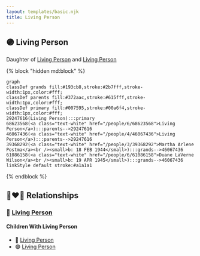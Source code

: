 ```yaml
---
layout: templates/basic.njk
title: Living Person
---
```

## 🟣 Living Person

Daughter of [Living Person](/people/4/46067436) and [Living Person](/people/6/68623568)

{% block "hidden md:block" %}
```mermaid
graph
classDef grands fill:#193cb8,stroke:#2b7fff,stroke-width:1px,color:#fff;
classDef parents fill:#372aac,stroke:#615fff,stroke-width:1px,color:#fff;
classDef primary fill:#007595,stroke:#00a6f4,stroke-width:1px,color:#fff;
29247616(Living Person):::primary
68623568(<a class="text-white" href="/people/6/68623568">Living Person</a>):::parents-->29247616
46067436(<a class="text-white" href="/people/4/46067436">Living Person</a>):::parents-->29247616
39368292(<a class="text-white" href="/people/3/39368292">Martha Arlene Postma</a><br /><small>b: 18 FEB 1944</small>):::grands-->46067436
61086158(<a class="text-white" href="/people/6/61086158">Duane LaVerne Wilson</a><br /><small>b: 19 APR 1945</small>):::grands-->46067436
linkStyle default stroke:#a1a1a1
```
{% endblock %}

## 👩‍❤️‍👨 Relationships

### 🔵 [Living Person](/people/9/93135357)

#### Children With Living Person
* 🔵 [Living Person](/people/2/23477432)
* 🟣 [Living Person](/people/7/76243458)
